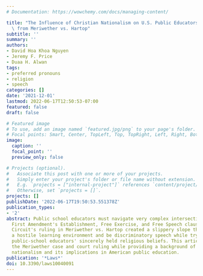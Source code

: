 ```yaml
---
# Documentation: https://wowchemy.com/docs/managing-content/

title: "The Influence of Christian Nationalism on U.S. Public Educators' Speech: Implications\
  \ from Meriwether vs. Hartop"
subtitle: ''
summary: ''
authors:
- David Hoa Khoa Nguyen
- Jeremy F. Price
- Duaa H. Alwan
tags:
- preferred pronouns
- religion
- speech
categories: []
date: '2021-12-01'
lastmod: 2022-06-17T12:50:53-07:00
featured: false
draft: false

# Featured image
# To use, add an image named `featured.jpg/png` to your page's folder.
# Focal points: Smart, Center, TopLeft, Top, TopRight, Left, Right, BottomLeft, Bottom, BottomRight.
image:
  caption: ''
  focal_point: ''
  preview_only: false

# Projects (optional).
#   Associate this post with one or more of your projects.
#   Simply enter your project's folder or file name without extension.
#   E.g. `projects = ["internal-project"]` references `content/project/deep-learning/index.md`.
#   Otherwise, set `projects = []`.
projects: []
publishDate: '2022-06-17T19:50:53.551378Z'
publication_types:
- '2'
abstract: Public school educators must navigate very complex intersections of the
  First Amendment's Establishment, Free Exercise, and Free Speech clauses. The 6th
  Circuit's ruling in Meriwether vs. Hartop created a slippery slope that could create
  a hostile learning environment and be discriminatory speech while trying to balance
  public-school educators' sincerely held religious beliefs. This article examines
  the Meriwether case and court ruling while providing a background of U.S. Christian
  nationalism and its implications in American public education.
publication: '*Laws*'
doi: 10.3390/laws10040091
---
```

